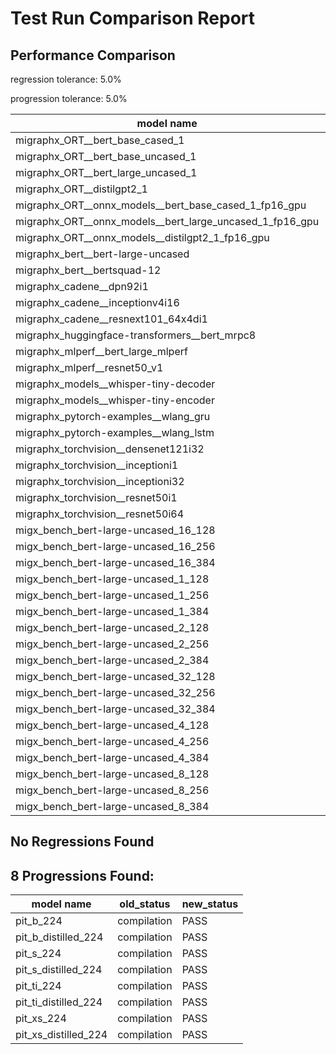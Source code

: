 # Test Run Comparison Report

## Performance Comparison

regression tolerance: 5.0%

progression tolerance: 5.0%

|model name|exit_status|analysis|old_time_ms|new_time_ms|change_ms|percent_change|
|---|---|---|---|---|---|---|
|migraphx_ORT__bert_base_cased_1|PASS|within tol|88.1143|85.0892|-3.0252|-3.43%|
|migraphx_ORT__bert_base_uncased_1|PASS|progression|92.1134|86.3704|-5.7431|-6.23%|
|migraphx_ORT__bert_large_uncased_1|PASS|regression|257.9402|282.6826|24.7424|9.59%|
|migraphx_ORT__distilgpt2_1|PASS|regression|30.2069|35.5755|5.3686|17.77%|
|migraphx_ORT__onnx_models__bert_base_cased_1_fp16_gpu|Numerics|within tol|85.541|84.1125|-1.4286|-1.67%|
|migraphx_ORT__onnx_models__bert_large_uncased_1_fp16_gpu|Numerics|within tol|249.5407|250.797|1.2563|0.5%|
|migraphx_ORT__onnx_models__distilgpt2_1_fp16_gpu|Numerics|within tol|42.9687|43.0209|0.0522|0.12%|
|migraphx_bert__bert-large-uncased|PASS|regression|372.6801|527.8217|155.1416|41.63%|
|migraphx_bert__bertsquad-12|PASS|progression|95.5721|85.3197|-10.2524|-10.73%|
|migraphx_cadene__dpn92i1|PASS|within tol|186.0975|183.6186|-2.4789|-1.33%|
|migraphx_cadene__inceptionv4i16|PASS|progression|7396.3936|6389.1483|-1007.2453|-13.62%|
|migraphx_cadene__resnext101_64x4di1|PASS|regression|337.6411|380.5771|42.9361|12.72%|
|migraphx_huggingface-transformers__bert_mrpc8|PASS|within tol|385.3724|383.7925|-1.58|-0.41%|
|migraphx_mlperf__bert_large_mlperf|Numerics|within tol|413.3401|431.316|17.9759|4.35%|
|migraphx_mlperf__resnet50_v1|PASS|within tol|100.076|103.8959|3.8199|3.82%|
|migraphx_models__whisper-tiny-decoder|PASS|within tol|33.2578|32.7171|-0.5407|-1.63%|
|migraphx_models__whisper-tiny-encoder|Numerics|within tol|190.3476|194.6398|4.2922|2.25%|
|migraphx_pytorch-examples__wlang_gru|PASS|regression|81.6643|86.8854|5.2212|6.39%|
|migraphx_pytorch-examples__wlang_lstm|PASS|progression|45.5978|41.6922|-3.9055|-8.57%|
|migraphx_torchvision__densenet121i32|PASS|within tol|1354.9973|1362.4453|7.4479|0.55%|
|migraphx_torchvision__inceptioni1|PASS|regression|192.5129|213.0347|20.5218|10.66%|
|migraphx_torchvision__inceptioni32|PASS|within tol|6095.496|6091.832|-3.6639|-0.06%|
|migraphx_torchvision__resnet50i1|PASS|within tol|98.9653|95.9875|-2.9778|-3.01%|
|migraphx_torchvision__resnet50i64|PASS|within tol|5382.6193|5539.1471|156.5277|2.91%|
|migx_bench_bert-large-uncased_16_128|PASS|progression|2748.0463|2574.6706|-173.3757|-6.31%|
|migx_bench_bert-large-uncased_16_256|PASS|within tol|4300.6982|4138.0227|-162.6755|-3.78%|
|migx_bench_bert-large-uncased_16_384|Numerics|within tol|5910.7496|5894.7975|-15.952|-0.27%|
|migx_bench_bert-large-uncased_1_128|PASS|within tol|162.4369|159.5659|-2.871|-1.77%|
|migx_bench_bert-large-uncased_1_256|PASS|progression|281.724|266.6393|-15.0847|-5.35%|
|migx_bench_bert-large-uncased_1_384|PASS|progression|493.2867|388.7391|-104.5476|-21.19%|
|migx_bench_bert-large-uncased_2_128|PASS|regression|379.0621|435.7871|56.725|14.96%|
|migx_bench_bert-large-uncased_2_256|PASS|within tol|603.1932|592.4903|-10.7029|-1.77%|
|migx_bench_bert-large-uncased_2_384|PASS|within tol|827.897|808.5197|-19.3774|-2.34%|
|migx_bench_bert-large-uncased_32_128|PASS|within tol|5142.7665|5197.2017|54.4352|1.06%|
|migx_bench_bert-large-uncased_32_256|PASS|within tol|8053.2541|8140.9782|87.7241|1.09%|
|migx_bench_bert-large-uncased_32_384|Numerics|within tol|11816.9586|11669.7002|-147.2584|-1.25%|
|migx_bench_bert-large-uncased_4_128|PASS|within tol|718.6601|733.1534|14.4933|2.02%|
|migx_bench_bert-large-uncased_4_256|PASS|regression|1154.1107|1259.6062|105.4955|9.14%|
|migx_bench_bert-large-uncased_4_384|PASS|progression|1672.0311|1524.6127|-147.4184|-8.82%|
|migx_bench_bert-large-uncased_8_128|PASS|regression|1317.1224|1480.9059|163.7836|12.43%|
|migx_bench_bert-large-uncased_8_256|PASS|regression|2079.9368|2375.6801|295.7433|14.22%|
|migx_bench_bert-large-uncased_8_384|PASS|progression|3171.1774|2975.7977|-195.3797|-6.16%|

## No Regressions Found

## 8 Progressions Found:

|model name|old_status|new_status|
|---|---|---|
|pit_b_224|compilation|PASS|
|pit_b_distilled_224|compilation|PASS|
|pit_s_224|compilation|PASS|
|pit_s_distilled_224|compilation|PASS|
|pit_ti_224|compilation|PASS|
|pit_ti_distilled_224|compilation|PASS|
|pit_xs_224|compilation|PASS|
|pit_xs_distilled_224|compilation|PASS|

